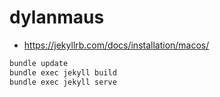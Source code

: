 # dylanmaus

- https://jekyllrb.com/docs/installation/macos/

```bash
bundle update
bundle exec jekyll build
bundle exec jekyll serve
```
